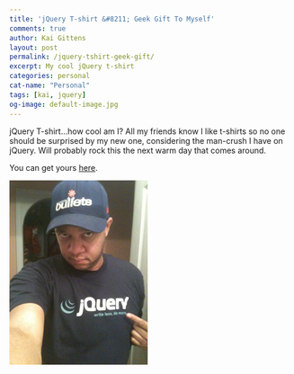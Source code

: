 ```yaml
---
title: 'jQuery T-shirt &#8211; Geek Gift To Myself'
comments: true
author: Kai Gittens
layout: post
permalink: /jquery-tshirt-geek-gift/
excerpt: My cool jQuery t-shirt
categories: personal
cat-name: "Personal"
tags: [kai, jquery]
og-image: default-image.jpg
---
```

jQuery T-shirt...how cool am I? All my friends know I like t-shirts so no one should be surprised by my new one, considering the man-crush I have on jQuery. Will probably rock this the next warm day that comes around.

You can get yours [here](http://devswag.com/products/classic-jquery-tshirt).

<img src="/img/jqueryShirt.jpg" class="post-pic" />